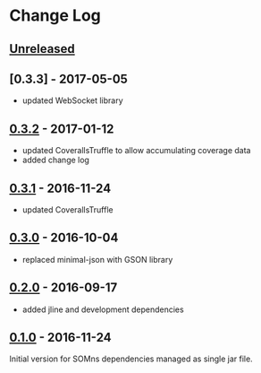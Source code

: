 # Change Log

## [Unreleased]

## [0.3.3] - 2017-05-05

 - updated WebSocket library

## [0.3.2] - 2017-01-12

 - updated CoverallsTruffle to allow accumulating coverage data
 - added change log

## [0.3.1] - 2016-11-24

 - updated CoverallsTruffle

## [0.3.0] - 2016-10-04

 - replaced minimal-json with GSON library
 
## [0.2.0] - 2016-09-17

 - added jline and development dependencies

## [0.1.0] - 2016-11-24

Initial version for SOMns dependencies managed as single jar file.

[Unreleased]: https://github.com/smarr/SOMns-deps/compare/dfd83368f6724154dda1957fb38d44d4fdce16df...HEAD
[0.3.2]: https://github.com/smarr/SOMns-deps/compare/89756ed242d92138ee0bfa1c575f201d26d91bba...dfd83368f6724154dda1957fb38d44d4fdce16df
[0.3.1]: https://github.com/smarr/SOMns-deps/compare/5b07163970739ed4f5f2d1f733a80a65d1c123ae...89756ed242d92138ee0bfa1c575f201d26d91bba
[0.3.0]: https://github.com/smarr/SOMns-deps/compare/92dae80c35b8d58c854c17306df2230752b9bd60...5b07163970739ed4f5f2d1f733a80a65d1c123ae
[0.2.0]: https://github.com/smarr/SOMns-deps/compare/de81aa9f3aaacc02d8f80c2abaff199af81ce1e3...92dae80c35b8d58c854c17306df2230752b9bd60
[0.1.0]: https://github.com/smarr/SOMns-deps/compare/18063ae7ea0b1017de3179ca38537189d819e0ae...de81aa9f3aaacc02d8f80c2abaff199af81ce1e3
